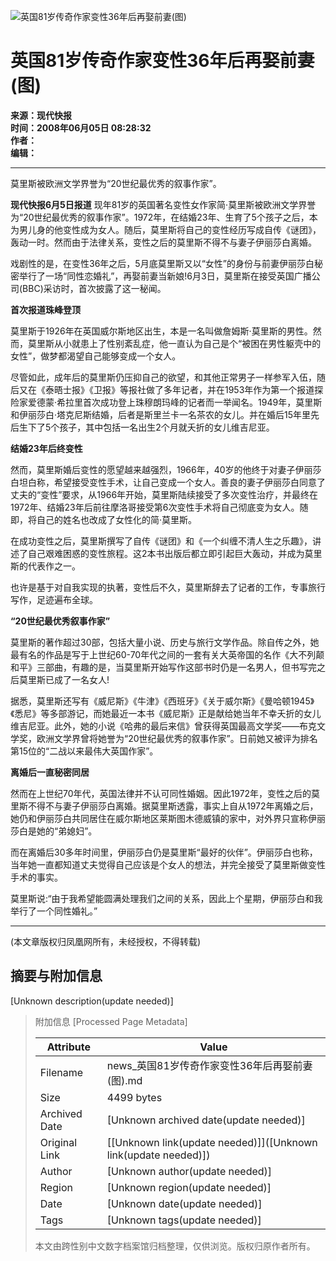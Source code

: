 ![英国81岁传奇作家变性36年后再娶前妻(图)](//x0.ifengimg.com/ucms/2019_38/AC5B8A2AE18AB61C7067AFFDBBCD12D16295DDA2_w121_h75.jpg)

# 英国81岁传奇作家变性36年后再娶前妻(图)

**来源：现代快报**  
**时间：2008年06月05日 08:28:32**  
**作者：**  
**编辑：**  

---

莫里斯被欧洲文学界誉为“20世纪最优秀的叙事作家”。

**现代快报6月5日报道** 现年81岁的英国著名变性女作家简·莫里斯被欧洲文学界誉为“20世纪最优秀的叙事作家”。1972年，在结婚23年、生育了5个孩子之后，本为男儿身的他变性成为女人。随后，莫里斯将自己的变性经历写成自传《谜团》，轰动一时。然而由于法律关系，变性之后的莫里斯不得不与妻子伊丽莎白离婚。

戏剧性的是，在变性36年之后，5月底莫里斯又以“女性”的身份与前妻伊丽莎白秘密举行了一场“同性恋婚礼”，再娶前妻当新娘!6月3日，莫里斯在接受英国广播公司(BBC)采访时，首次披露了这一秘闻。

**首次报道珠峰登顶**

莫里斯于1926年在英国威尔斯地区出生，本是一名叫做詹姆斯·莫里斯的男性。然而，莫里斯从小就患上了性别紊乱症，他一直认为自己是个“被困在男性躯壳中的女性”，做梦都渴望自己能够变成一个女人。

尽管如此，成年后的莫里斯仍压抑自己的欲望，和其他正常男子一样参军入伍，随后又在《泰晤士报》《卫报》等报社做了多年记者，并在1953年作为第一个报道探险家爱德蒙·希拉里首次成功登上珠穆朗玛峰的记者而一举闻名。1949年，莫里斯和伊丽莎白·塔克尼斯结婚，后者是斯里兰卡一名茶农的女儿。并在婚后15年里先后生下了5个孩子，其中包括一名出生2个月就夭折的女儿维吉尼亚。

**结婚23年后终变性**

然而，莫里斯婚后变性的愿望越来越强烈，1966年，40岁的他终于对妻子伊丽莎白坦白称，希望接受变性手术，让自己变成一个女人。善良的妻子伊丽莎白同意了丈夫的“变性”要求，从1966年开始，莫里斯陆续接受了多次变性治疗，并最终在1972年、结婚23年后前往摩洛哥接受第6次变性手术将自己彻底变为女人。随即，将自己的姓名也改成了女性化的简·莫里斯。

在成功变性之后，莫里斯撰写了自传《谜团》和《一个纠缠不清人生之乐趣》，讲述了自己艰难困惑的变性旅程。这2本书出版后都立即引起巨大轰动，并成为莫里斯的代表作之一。

也许是基于对自我实现的执著，变性后不久，莫里斯辞去了记者的工作，专事旅行写作，足迹遍布全球。

**“20世纪最优秀叙事作家”**

莫里斯的著作超过30部，包括大量小说、历史与旅行文学作品。除自传之外，她最有名的作品是写于上世纪60-70年代之间的一套有关大英帝国的名作《大不列颠和平》三部曲，有趣的是，当莫里斯开始写作这部书时仍是一名男人，但书写完之后莫里斯已成了一名女人!

据悉，莫里斯还写有《威尼斯》《牛津》《西班牙》《关于威尔斯》《曼哈顿1945》《悉尼》等多部游记，而她最近一本书《威尼斯》正是献给她当年不幸夭折的女儿维吉尼亚。此外，她的小说《哈弗的最后来信》曾获得英国最高文学奖——布克文学奖，欧洲文学界曾将她誉为“20世纪最优秀的叙事作家”。日前她又被评为排名第15位的“二战以来最伟大英国作家”。

**离婚后一直秘密同居**

然而在上世纪70年代，英国法律并不认可同性婚姻。因此1972年，变性之后的莫里斯不得不与妻子伊丽莎白离婚。据莫里斯透露，事实上自从1972年离婚之后，她仍和伊丽莎白共同居住在威尔斯地区莱斯图木德威镇的家中，对外界只宣称伊丽莎白是她的“弟媳妇”。

而在离婚后30多年时间里，伊丽莎白仍是莫里斯“最好的伙伴”。伊丽莎白也称，当年她一直都知道丈夫觉得自己应该是个女人的想法，并完全接受了莫里斯做变性手术的事实。

莫里斯说:“由于我希望能圆满处理我们之间的关系，因此上个星期，伊丽莎白和我举行了一个同性婚礼。”

---

(本文章版权归凤凰网所有，未经授权，不得转载)

## 摘要与附加信息

<!-- tcd_abstract -->
[Unknown description(update needed)]
<!-- tcd_abstract_end -->

> 附加信息 [Processed Page Metadata]
>
> | Attribute       | Value                                  |
> |-----------------|----------------------------------------|
> | Filename        | news_英国81岁传奇作家变性36年后再娶前妻(图).md                             |
> | Size            | 4499 bytes                           |
> | Archived Date   | [Unknown archived date(update needed)]                             |
> | Original Link   | [[Unknown link(update needed)]]([Unknown link(update needed)])                       |
> | Author          | [Unknown author(update needed)]                               |
> | Region          | [Unknown region(update needed)]                               |
> | Date            | [Unknown date(update needed)]                                 |
> | Tags            | [Unknown tags(update needed)]                                 |
>
> 本文由跨性别中文数字档案馆归档整理，仅供浏览。版权归原作者所有。
>